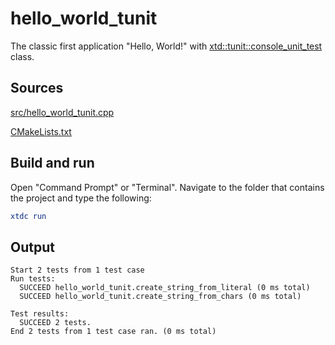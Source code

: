 # hello_world_tunit

The classic first application "Hello, World!" with [xtd::tunit::console_unit_test](https://gammasoft71.github.io/xtd/reference_guides/latest/classxtd_1_1tunit_1_1console__unit__test.html) class.

## Sources

[src/hello_world_tunit.cpp](src/hello_world_tunit.cpp)

[CMakeLists.txt](CMakeLists.txt)

## Build and run

Open "Command Prompt" or "Terminal". Navigate to the folder that contains the project and type the following:

```cmake
xtdc run
```

## Output

```
Start 2 tests from 1 test case
Run tests:
  SUCCEED hello_world_tunit.create_string_from_literal (0 ms total)
  SUCCEED hello_world_tunit.create_string_from_chars (0 ms total)

Test results:
  SUCCEED 2 tests.
End 2 tests from 1 test case ran. (0 ms total)
```
